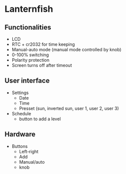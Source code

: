 # Lanternfish
## Functionalities
* LCD
* RTC + cr2032 for time keeping
* Manual-auto mode (manual mode controlled by knob)
* 0-100% switching
* Polarity protection
* Screen turns off after timeout

## User interface
* Settings
  - Date
  - Time
  - Presset (sun, inverted sun, user 1, user 2, user 3)
* Schedule
  - button to add a level

## Hardware
* Buttons
  - Left-right
  - Add
  - Manual/auto
  - knob